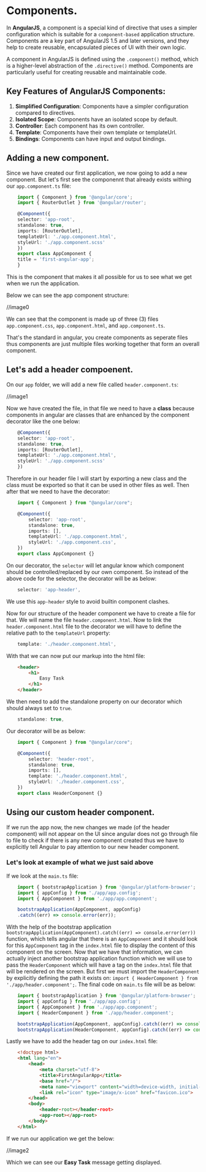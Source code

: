 # Components.
In **AngularJS**, a component is a special kind of directive that uses a simpler configuration which is suitable for a `component-based` application structure. Components are a key part of AngularJS 1.5 and later versions, and they help to create reusable, encapsulated pieces of UI with their own logic.

A component in AngularJS is defined using the `.component()` method, which is a higher-level abstraction of the `.directive()` method. Components are particularly useful for creating reusable and maintainable code.

## Key Features of AngularJS Components:
1. **Simplified Configuration**: Components have a simpler configuration compared to directives.
2. **Isolated Scope**: Components have an isolated scope by default.
3. **Controller**: Each component has its own controller.
4. **Template**: Components have their own template or templateUrl.
5. **Bindings**: Components can have input and output bindings.

## Adding a new component.
Since we have created our first application, we now going to add a new component. But let's first see the componennt that already exists withing our `app.component.ts` file: 

```ts
    import { Component } from '@angular/core';
    import { RouterOutlet } from '@angular/router';

    @Component({
    selector: 'app-root',
    standalone: true,
    imports: [RouterOutlet],
    templateUrl: './app.component.html',
    styleUrl: './app.component.scss'
    })
    export class AppComponent {
    title = 'first-angular-app';
    }
```
This is the component that makes it all possible for us to see what we get when we run the application.

Below we can see the app component structure:

//image0

We can see that the component is made up of three (3) files `app.component.css`, `app.component.html`, and `app.component.ts`.

That's the standard in angular, you create components as seperate files thus components are just multiple files working together that form an overall component.

## Let's add a header compoenent.
On our `app` folder, we will add a new file called `header.component.ts`:

//image1

Now we have created the file, in that file we need to have a **class** because components in angular are classes that are enhanced by the component decorator like the one below:

```ts
    @Component({
    selector: 'app-root',
    standalone: true,
    imports: [RouterOutlet],
    templateUrl: './app.component.html',
    styleUrl: './app.component.scss'
    })
```

Therefore in our header file I will start by exporting a new class and the class must be exported so that it can be used in other files as well. Then after that we need to have the decorator:

```ts
    import { Component } from "@angular/core";

    @Component({
        selector: 'app-root',
        standalone: true,
        imports: [],
        templateUrl: './app.component.html',
        styleUrl: './app.component.css',
    })
    export class AppComponent {}
```

On our decorator, the `selector` will let angular know which component should be controlled/replaced by our own component. So instead of the above code for the selector, the decorator will be as below:

```ts
    selector: 'app-header',
```
We use this `app-header` style to avoid builtin component clashes.

Now for our structure of the header component we have to create a file for that. We will name the file `header.component.html`. Now to link the `header.component.html` file to the decorator we will have to define the relative path to the `templateUrl` property:

```ts
    template: './header.component.html',
```

With that we can now put our markup into the html file:

```html
    <header>
        <h1>
            Easy Task
        </h1>
    </header>
```

We then need to add the standalone property on our decorator which should always set to `true`.

```ts
    standalone: true,
```

Our decorator will be as below:

```ts
    import { Component } from "@angular/core";

    @Component({
        selector: 'header-root',
        standalone: true,
        imports: [],
        template: './header.component.html',
        styleUrl: './header.component.css',
    })
    export class HeaderComponent {}
```

## Using our custom header component.
If we run the app now, the new changes we made (of the header component) will not appear on the UI since angular does not go through file to file to check if there is any new component created thus we have to explicitly tell Angular to pay attention to our new header component.

### Let's look at example of what we just said above
If we look at the `main.ts` file:

```ts
    import { bootstrapApplication } from '@angular/platform-browser';
    import { appConfig } from './app/app.config';
    import { AppComponent } from './app/app.component';

    bootstrapApplication(AppComponent, appConfig)
    .catch((err) => console.error(err));
```
With the help of the bootstrap application `bootstrapApplication(AppComponent).catch((err) => console.error(err))` function, which tells angular that there is an `AppComponent` and it should look for this `AppComponent` tag in the `index.html` file to display the content of this component on the screen.
Now that we have that information, we can actually inject another bootstrap application function which we will use to pass the `HeaderComponent` which will have a tag on the `index.html` file that will be rendered on the screen. But first we must import the `HeaderComponent` by explicitly defining the path it exists on: `import { HeaderComponent } from './app/header.component';`. The final code on `main.ts` file will be as below:

```ts
    import { bootstrapApplication } from '@angular/platform-browser';
    import { appConfig } from './app/app.config';
    import { AppComponent } from './app/app.component';
    import { HeaderComponent } from './app/header.component';

    bootstrapApplication(AppComponent, appConfig).catch((err) => console.error(err));
    bootstrapApplication(HeaderComponent, appConfig).catch((err) => console.error(err));
```

Lastly we have to add the header tag on our `index.html` file:

```html
    <!doctype html>
    <html lang="en">
        <head>
            <meta charset="utf-8">
            <title>FirstAngularApp</title>
            <base href="/">
            <meta name="viewport" content="width=device-width, initial-scale=1">
            <link rel="icon" type="image/x-icon" href="favicon.ico">
        </head>
        <body>
            <header-root></header-root>
            <app-root></app-root>
        </body>
    </html>
```

If we run our application we get the below:


//image2

Which we can see our **Easy Task** message getting displayed.







